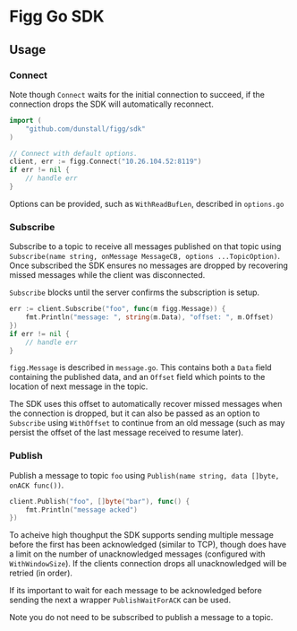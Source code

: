 # Figg Go SDK

## Usage
### Connect
Note though `Connect` waits for the initial connection to succeed, if the
connection drops the SDK will automatically reconnect.

```go
import (
	"github.com/dunstall/figg/sdk"
)

// Connect with default options.
client, err := figg.Connect("10.26.104.52:8119")
if err != nil {
	// handle err
}
```

Options can be provided, such as `WithReadBufLen`, described in `options.go`

### Subscribe
Subscribe to a topic to receive all messages published on that topic using
`Subscribe(name string, onMessage MessageCB, options ...TopicOption)`. Once
subscribed the SDK ensures no messages are dropped by recovering missed
messages while the client was disconnected.

`Subscribe` blocks until the server confirms the subscription is setup.

```go
err := client.Subscribe("foo", func(m figg.Message)) {
	fmt.Println("message: ", string(m.Data), "offset: ", m.Offset)
})
if err != nil {
	// handle err
}
```

`figg.Message` is described in `message.go`. This contains both a `Data` field
containing the published data, and an `Offset` field which points to the
location of next message in the topic.

The SDK uses this offset to automatically recover missed messages when the
connection is dropped, but it can also be passed as an option to `Subscribe`
using `WithOffset` to continue from an old message (such as may persist the
offset of the last message received to resume later).

### Publish
Publish a message to topic `foo` using
`Publish(name string, data []byte, onACK func())`.
```go
client.Publish("foo", []byte("bar"), func() {
	fmt.Println("message acked")
})
```

To acheive high thoughput the SDK supports sending multiple message before
the first has been acknowledged (similar to TCP), though does have a limit on
the number of unacknowledged messages (configured with `WithWindowSize`). If
the clients connection drops all unacknowledged will be retried (in order).

If its important to wait for each message to be acknowledged before sending the
next a wrapper `PublishWaitForACK` can be used.

Note you do not need to be subscribed to publish a message to a topic.
